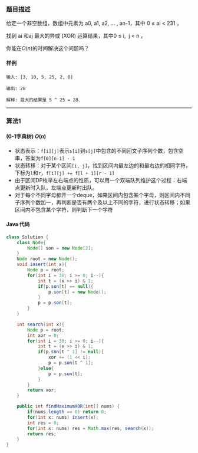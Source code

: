 ### 题目描述

给定一个非空数组，数组中元素为 a0, a1, a2, … , an-1，其中 0 ≤ ai < 231 。

找到 ai 和aj 最大的异或 (XOR) 运算结果，其中0 ≤ i,  j < n 。

你能在$O(n)$的时间解决这个问题吗？

#### 样例

```
输入: [3, 10, 5, 25, 2, 8]

输出: 28

解释: 最大的结果是 5 ^ 25 = 28.
```

----------

### 算法1
#### (0-1字典树)  $O(n)$

* 状态表示：`f[i][j]`表示`s[i]`到`s[j]`中包含的不同回文子序列个数，包含空串，答案为`f[0][n-1] - 1`
* 状态转移：对于某个区间`[i, j]`，找到区间内最左边的和最右边的相同字符，下标为`l`和`r`，`f[i][j] += f[l + 1][r - 1]`
* 由于区间DP枚举左右端点的性质，可以用一个双端队列维护这个过程：右端点更新时入队，左端点更新时出队。
* 对于每个不同字母都开一个deque，如果区间内包含某个字母，则区间内不同子序列个数加一，再判断是否有两个及以上不同的字符，进行状态转移；如果区间内不包含某个字符，则判断下一个字符

#### Java 代码
```java
class Solution {
    class Node{
        Node[] son = new Node[2];
    }
    Node root = new Node();
    void insert(int x){
        Node p = root;
        for(int i = 30; i >= 0; i--){
            int t = (x >> i) & 1;
            if(p.son[t] == null){
                p.son[t] = new Node();
            }
            p = p.son[t];
        }
    }

    int search(int x){
        Node p = root;
        int xor = 0;
        for(int i = 30; i >= 0; i--){
            int t = (x >> i) & 1;
            if(p.son[t ^ 1] != null){
                xor += (1 << i);
                p = p.son[t ^ 1];
            }else{
                p = p.son[t];
            }
        }
        return xor;
    }

    public int findMaximumXOR(int[] nums) {
        if(nums.length == 0) return 0;
        for(int x: nums) insert(x);
        int res = 0;
        for(int x: nums) res = Math.max(res, search(x));
        return res;
    }
}
```